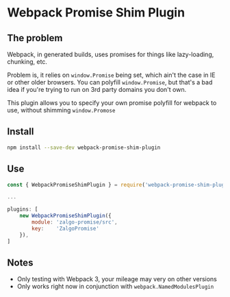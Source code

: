 # Webpack Promise Shim Plugin

## The problem

Webpack, in generated builds, uses promises for things like lazy-loading, chunking, etc.

Problem is, it relies on `window.Promise` being set, which ain't the case in IE or other older browsers. You can polyfill `window.Promise`, but that's a bad idea if you're trying to run on 3rd party domains you don't own.

This plugin allows you to specify your own promise polyfill for webpack to use, without shimming `window.Promose`

## Install

```bash
npm install --save-dev webpack-promise-shim-plugin
```

## Use

```javascript
const { WebpackPromiseShimPlugin } = require('webpack-promise-shim-plugin');

...

plugins: [
    new WebpackPromiseShimPlugin({
        module: 'zalgo-promise/src',
        key:    'ZalgoPromise'
    }),
]
```

## Notes

- Only testing with Webpack 3, your mileage may very on other versions
- Only works right now in conjunction with `webpack.NamedModulesPlugin`
